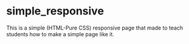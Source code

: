 # simple_responsive
This is a simple (HTML-Pure CSS) responsive page that made to teach students how to make a simple page like it.
